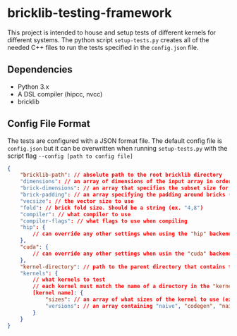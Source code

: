 # bricklib-testing-framework
This project is intended to house and setup tests of different kernels for different systems.
The python script `setup-tests.py` creates all of the needed C++ files to run the tests specified in the `config.json` file.

## Dependencies
- Python 3.x
- A DSL compiler (hipcc, nvcc)
- bricklib

## Config File Format
The tests are configured with a JSON format file. The default config file is `config.json` but it can be overwritten when running `setup-tests.py` with the script flag `--config [path to config file]`

```json
{
	"bricklib-path": // absolute path to the root bricklib directory
	"dimensions": // an array of dimensions of the input array in order [x, y, z]
	"brick-dimensions": // an array that specifies the subset size for bricks (in order [x, y, z])
	"brick-padding": // an array specifying the padding around bricks (in order [x, y, z])
	"vecsize": // the vector size to use
	"fold": // brick fold size. Should be a string (ex. "4,8")
	"compiler": // what compiler to use
	"compiler-flags": // what flags to use when compiling
	"hip": {
		// can override any other settings when using the "hip" backend
	},
	"cuda": {
		// can override any other settings when usin the "cuda" backend
	},
	"kernel-directory": // path to the parent directory that contains the directories for the kernels under test
	"kernels": {
		// what kernels to test
		// each kernel must match the name of a directory in the "kernel-directory" directory
		[kernel name]: {
			"sizes": // an array of what sizes of the kernel to use (ex. specifying the radius of a stencil)
			"versions": // an array containing "naive", "codegen", "naive-bricks", and/or "codegen-bricks"
		}
	}
}
```
